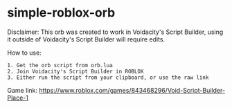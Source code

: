 # simple-roblox-orb

Disclaimer: This orb was created to work in Voidacity's Script Builder, using it outside of Voidacity's Script Builder will require edits.

How to use:

	1. Get the orb script from orb.lua
	2. Join Voidacity's Script Builder in ROBLOX
	3. Either run the script from your clipboard, or use the raw link

Game link: https://www.roblox.com/games/843468296/Void-Script-Builder-Place-1
